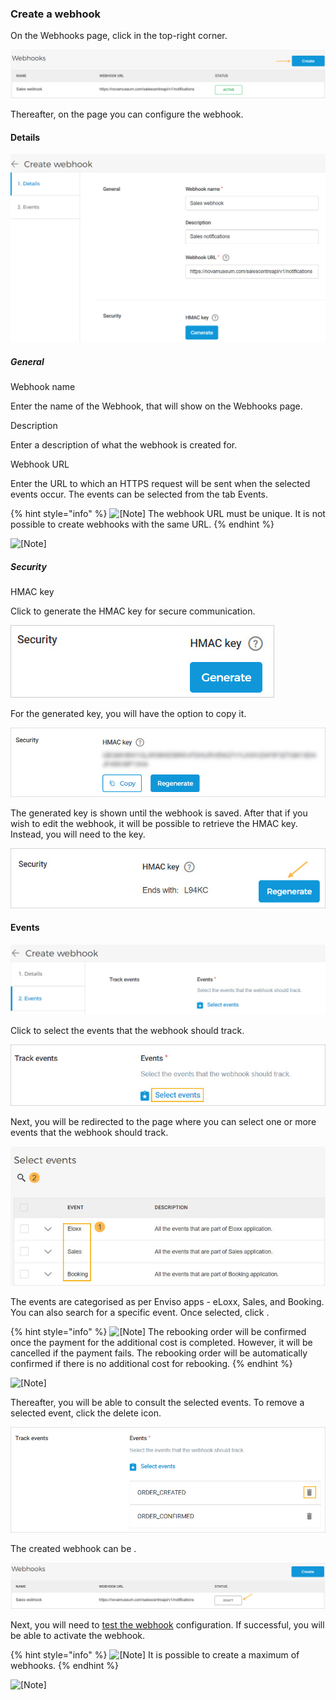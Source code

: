### Create a webhook


On the Webhooks page, click in the top-right corner.

![114.jpg](media/uuid-8828b599-bee3-b3ae-253f-bb04c7c14957.jpg)

Thereafter, on the page you can configure the webhook.

#### Details


![103.jpg](media/uuid-69dfebaa-43fd-4dbd-446c-1faf233ce906.jpg)

##### General


Webhook name

Enter the name of the Webhook, that will show on the Webhooks page.

Description

Enter a description of what the webhook is created for.

Webhook URL

Enter the URL to which an HTTPS request will be sent when the selected events occur. The events can be selected from the tab Events.


{% hint style="info" %}
![[Note]](media/note.png)
The webhook URL must be unique. It is not possible to create webhooks with the same URL.
{% endhint %}


![[Note]](media/note.png)

##### Security


HMAC key

Click to generate the HMAC key for secure communication.

![115.jpg](media/uuid-741327b1-1d38-3650-bebe-b0e45e056da0.jpg)

For the generated key, you will have the option to copy it.

![118.jpg](media/uuid-39b18407-daa8-af78-3be8-252c6b3de37a.jpg)

The generated key is shown until the webhook is saved. After that if you wish to edit the webhook, it will be possible to retrieve the HMAC key. Instead, you will need to the key.

![116.jpg](media/uuid-8c803f7e-b72c-d650-7171-b31caa6752fe.jpg)

#### Events


![104.jpg](media/uuid-e0663ae8-0d5b-584f-df05-5bbe47f90a3b.jpg)

Click to select the events that the webhook should track.

![106.jpg](media/uuid-d6374505-5a0a-63dd-0816-6f94d7579ff7.jpg)

Next, you will be redirected to the page where you can select one or more events that the webhook should track.

![167.jpg](media/uuid-5822226c-aa77-29d6-8bbb-9716c069f4b5.jpg)

The events are categorised as per Enviso apps - eLoxx, Sales, and Booking. You can also search for a specific event. Once selected, click .


{% hint style="info" %}
![[Note]](media/note.png)
The rebooking order will be confirmed once the payment for the additional cost is completed. However, it will be cancelled if the payment fails.
The rebooking order will be automatically confirmed if there is no additional cost for rebooking.
{% endhint %}


![[Note]](media/note.png)

Thereafter, you will be able to consult the selected events. To remove a selected event, click the delete icon.

![107.jpg](media/uuid-fc929ebd-ffb7-fc90-54e2-ec5da129be08.jpg)

The created webhook can be .

![108.jpg](media/uuid-93ed925c-e981-9bb0-b4fd-26b875740828.jpg)

Next, you will need to [test the webhook](UUID-842af4ea-b150-c5e3-be37-89290a061fc2.html) configuration. If successful, you will be able to activate the webhook.


{% hint style="info" %}
![[Note]](media/note.png)
It is possible to create a maximum of webhooks.
{% endhint %}


![[Note]](media/note.png)